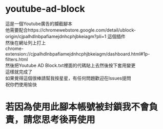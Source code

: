 # youtube-ad-block
這是一個Youtube廣告的攔截腳本<br>
他需要配合https://chromewebstore.google.com/detail/ublock-origin/cjpalhdlnbpafiamejdnhcphjbkeiagm?pli=1 這個插件<br>
然後在網址列上打上<br>chrome-extension://cjpalhdlnbpafiamejdnhcphjbkeiagm/dashboard.html#1p-filters.html<br>然後把Youtube AD Block.txt裡面的代碼貼上去然後按下套用變更<br>
這樣就完成了<br>
如果覺得這個很棒請幫我按星星，有任何問題歡迎在lssues提問<br>
祝你們使用愉快<br>
# 若因為使用此腳本帳號被封鎖我不會負責，請您思考後再使用
